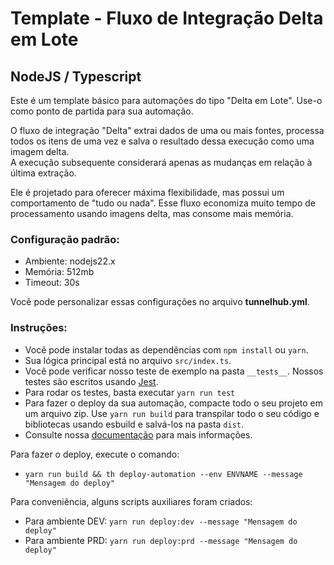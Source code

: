 # Template - Fluxo de Integração Delta em Lote

## NodeJS / Typescript

Este é um template básico para automações do tipo "Delta em Lote". Use-o como ponto de partida para sua automação.

O fluxo de integração "Delta" extrai dados de uma ou mais fontes, processa todos os itens de uma vez e salva o resultado
dessa execução como uma imagem delta.  
A execução subsequente considerará apenas as mudanças em relação à última extração.

Ele é projetado para oferecer máxima flexibilidade, mas possui um comportamento de "tudo ou nada". Esse fluxo economiza
muito tempo de processamento usando imagens delta, mas consome mais memória.

### Configuração padrão:

* Ambiente: nodejs22.x
* Memória: 512mb
* Timeout: 30s

Você pode personalizar essas configurações no arquivo **tunnelhub.yml**.

### Instruções:

* Você pode instalar todas as dependências com `npm install` ou `yarn`.
* Sua lógica principal está no arquivo `src/index.ts`.
* Você pode verificar nosso teste de exemplo na pasta `__tests__`. Nossos testes são escritos
  usando [Jest](https://www.npmjs.com/package/jest).
* Para rodar os testes, basta executar `yarn run test`
* Para fazer o deploy da sua automação, compacte todo o seu projeto em um arquivo zip. Use `yarn run build` para
  transpilar todo o seu código e
  bibliotecas usando esbuild e salvá-los na pasta `dist`.
* Consulte nossa [documentação](https://docs.tunnelhub.io) para mais informações.

Para fazer o deploy, execute o comando:

* `yarn run build && th deploy-automation --env ENVNAME --message "Mensagem do deploy"`

Para conveniência, alguns scripts auxiliares foram criados:

* Para ambiente DEV: `yarn run deploy:dev --message "Mensagem do deploy"`
* Para ambiente PRD: `yarn run deploy:prd --message "Mensagem do deploy"`  
